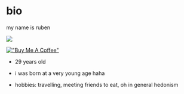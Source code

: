 # bio

my name is ruben

![](https://imgflip.com/i/5u9gtb)

[!["Buy Me A Coffee"](https://www.buymeacoffee.com/assets/img/custom_images/orange_img.png)](https://www.buymeacoffee.com/ousstheboss)

- 29 years old

- i was born at a very young age haha

- hobbies: travelling, meeting friends to eat, oh in general hedonism

